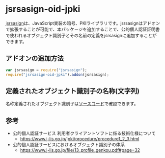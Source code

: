 # jsrsasign-oid-jpki
[jsrsasign](https://github.com/kjur/jsrsasign)は、JavaScript実装の暗号、PKIライブラリです。jsrsasignはアドオンで拡張することが可能で、本パッケージを追加することで、公的個人認証証明書で使われるオブジェクト識別子とその名前の定義をjsrsasignに追加することができます。

## アドオンの追加方法
```JavaScript
var jsrsasign = require("jsrsasign");
require("jsrsasign-oid-jpki").addon(jsrsasign);
```

## 定義されたオブジェクト識別子の名称(文字列)
名称定義されたオブジェクト識別子は[ソースコード](https://github.com/kjur/jsrsasign-oid-jpki/blob/main/lib/index.js)で確認できます。

## 参考
- 公的個人認証サービス 利用者クライアントソフトに係る技術仕様について
  - https://www.j-lis.go.jp/jpki/procedure/procedure1_2_3.html
- 公的個人認証サービスにおけるオブジェクト識別子の体系
  - https://www.j-lis.go.jp/file/13_profile_genkou.pdf#page=32


